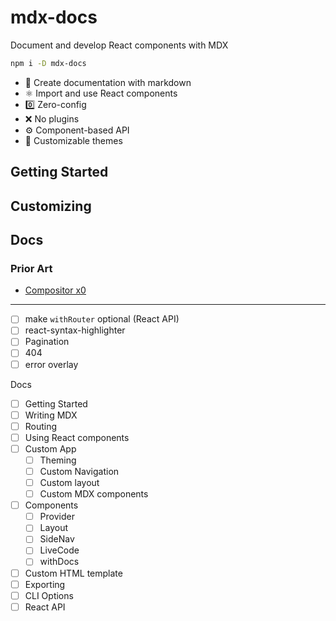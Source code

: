 
# mdx-docs

Document and develop React components with MDX

```sh
npm i -D mdx-docs
```

- :memo: Create documentation with markdown
- :atom_symbol: Import and use React components
- :zero: Zero-config
- :x: No plugins
- :gear: Component-based API
- :nail_care: Customizable themes

## Getting Started

## Customizing

## Docs

### Prior Art

- [Compositor x0][]

[Compositor x0]: https://compositor.io/x0

---

- [ ] make `withRouter` optional (React API)
- [ ] react-syntax-highlighter
- [ ] Pagination
- [ ] 404
- [ ] error overlay

Docs

- [ ] Getting Started
- [ ] Writing MDX
- [ ] Routing
- [ ] Using React components
- [ ] Custom App
  - [ ] Theming
  - [ ] Custom Navigation
  - [ ] Custom layout
  - [ ] Custom MDX components
- [ ] Components
  - [ ] Provider
  - [ ] Layout
  - [ ] SideNav
  - [ ] LiveCode
  - [ ] withDocs
- [ ] Custom HTML template
- [ ] Exporting
- [ ] CLI Options
- [ ] React API

